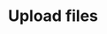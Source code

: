 ---
title: Upload files
excerpt: >-
  Upload multiple files at once to a dataset.


  This endpoint expects requests of type `multipart/form-data` and you can
  include one or more parts named `file`, each containing a different file to be
  uploaded.


  For example, assuming that you want to upload two local files named
  `file1.csv` and `file2.csv` to a hypothetical dataset
  `https://data.world/awesome-user/awesome-dataset`, this is what the cURL
  command would look like.


  ```bash

  curl \
    -H "Authorization: Bearer <YOUR_API_TOKEN>" \
    -F "file=@file1.csv" \
    -F "file=@file2.csv" \
    https://api.data.world/v0/uploads/awesome-user/awesome-dataset/files
  ```


  Swagger clients may limit this method of upload to one file at a time. Other
  HTTP clients capable of making multipart/form-data requests can be used to
  upload multiple files in a single request.
api:
  file: data-world.json
  operationId: uploadFiles
hidden: false
---